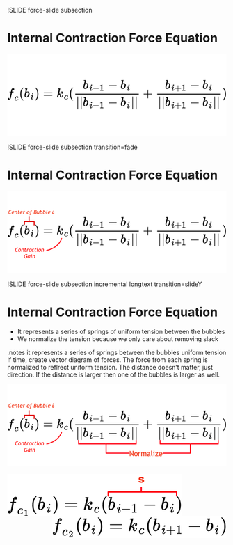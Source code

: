 !SLIDE force-slide subsection

# Internal Contraction Force Equation

![tensionequation](tensioneq.png)


!SLIDE force-slide subsection transition=fade

# Internal Contraction Force Equation

![tensionequation](tensioneq1.png)

!SLIDE force-slide subsection incremental longtext transition=slideY

# Internal Contraction Force Equation

- It represents a series of springs of uniform tension between the bubbles 
- We normalize the tension because we only care about removing slack

.notes it represents a series of springs between the bubbles uniform tension
If time, create vector diagram of forces.
The force from each spring is normalized to reflrect uniform tension. The distance doesn’t matter, just direction. If the distance is larger then one of the bubbles is larger as well.

![tensionequation](tensioneq2.png)

<div style="clear: both;">
  <img src="springeq1.png" style="float: left;">
  <span style="height: 120px; float: right;"><img src="springeq2.png"></span>
</div>

<script>
  $('.force-slide').bind('showoff:show', function(event) {
    $(event.target).css('margin-top', '80px');
  });
</script>